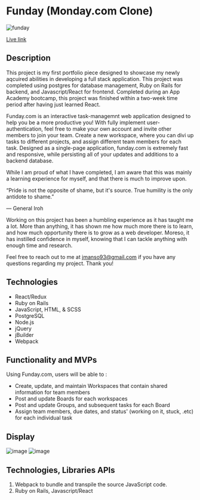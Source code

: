 # Funday (Monday.com Clone)
![funday](https://user-images.githubusercontent.com/63963324/154087129-c97df329-888d-4ce3-8091-84534f80c04e.png)

[Live link](https://funday-aa.herokuapp.com/?#) 

## Description 

This project is my first portfolio piece designed to showcase my newly aqcuired abilities in developing a full stack application. This project was completed
using postgres for database management, Ruby on Rails for backend, and Javascript/React for frontend. Completed during an App Academy bootcamp, this project was 
finished within a two-week time period after having just learned React. 

Funday.com is an interactive task-managemnt web application designed to help you be a more productive you! With fully implement user-authentication, feel
free to make your own account and invite other members to join your team. Create a new workspace, where you can divi up tasks to different projects, and assign
different team members for each task. Designed as a single-page application, funday.com is extremely fast and responsive,
while persisting all of your updates and additions to a backend database. 

While I am proud of what I have completed, I am aware that this was mainly a learning experience for myself, and that there is much to improve upon.

“Pride is not the opposite of shame, but it's source. True humility is the only antidote to shame.”

― General Iroh

Working on this project has been a humbling experience as it has taught me a lot. More than anything, it has shown me how much more there is to 
learn, and how much opportunity there is to grow as a web developer. Moreso, it has instilled confidence in myself, knowing that I can tackle anything
with enough time and research. 

Feel free to reach out to me at jmanso93@gmail.com if you have any questions regarding my project. Thank you! 

## Technologies 

- React/Redux
- Ruby on Rails
- JavaScript, HTML, & SCSS
- PostgreSQL
- Node.js
- jQuery
- jBuilder
- Webpack

## Functionality and MVPs

Using Funday.com, users will be able to :

- Create, update, and maintain Workspaces that contain shared information for team members
- Post and update Boards for each workspaces
- Post and update Groups, and subsequent tasks for each Board
- Assign team members, due dates, and status' (working on it, stuck, .etc) for each individual task
 
## Display

![image](https://user-images.githubusercontent.com/63963324/149538578-d2beacbe-80a7-44c9-830c-b7d34f36403e.png)
![image](https://user-images.githubusercontent.com/63963324/149538761-44aca5de-78cd-4194-8d9b-0a574440c8e0.png)
 
## Technologies, Libraries APIs 

1. Webpack to bundle and transpile the source JavaScript code.
2. Ruby on Rails, Javascript/React
